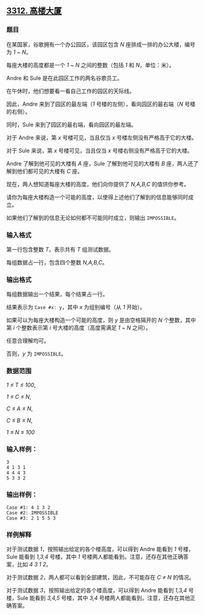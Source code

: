 ## [3312. 高楼大厦](https://www.acwing.com/problem/content/3315/)

### 题目

在某国家，谷歌拥有一个办公园区，该园区包含 *N* 座排成一排的办公大楼，编号为 *1 ~ N*。

每座大楼的高度都是一个 *1 ~ N* 之间的整数（包括 *1* 和 *N*，单位：米）。

Andre 和 Sule 是在此园区工作的两名谷歌员工。

在午休时，他们想要看一看自己工作的园区的天际线。

因此，Andre 来到了园区的最左端（*1* 号楼的左侧），看向园区的最右端（*N* 号楼的右侧）。

同时，Sule 来到了园区的最右端，看向园区的最左端。

对于 Andre 来说，第 *x* 号楼可见，当且仅当 *x* 号楼左侧没有严格高于它的大楼。

对于 Sule 来说，第 *x* 号楼可见，当且仅当 *x* 号楼右侧没有严格高于它的大楼。

Andre 了解到他可见的大楼有 *A* 座，Sule 了解到他可见的大楼有 *B* 座，两人还了解到他们都可见的大楼有 *C* 座。

现在，两人想知道每座大楼的高度，他们向你提供了 *N,A,B,C* 的值供你参考。

请你为每座大楼构造一个可能的高度，以使得上述他们了解到的信息能够同时成立。

如果他们了解到的信息无论如何都不可能同时成立，则输出 `IMPOSSIBLE`。

### 输入格式

第一行包含整数 *T*，表示共有 *T* 组测试数据。

每组数据占一行，包含四个整数 *N,A,B,C*。

### 输出格式

每组数据输出一个结果，每个结果占一行。

结果表示为 `Case #x: y`，其中 *x* 为组别编号（从 *1* 开始）。

如果可以为每座大楼构造一个可能的高度，则 *y* 是由空格隔开的 *N* 个整数，其中第 *i* 个整数表示第 *i* 号大楼的高度（高度需满足 *1 ~ N* 之间）。

任意合理解均可。

否则，*y* 为 `IMPOSSIBLE`。

### 数据范围

*1 ≤ T ≤ 100*,

*1 ≤ C ≤ N*,

*C ≤ A ≤ N*,

*C ≤ B ≤ N*,

*1 ≤ N ≤ 100*

### 输入样例：

```
3
4 1 3 1
4 4 4 3
5 3 3 2
```

### 输出样例：

```
Case #1: 4 1 3 2
Case #2: IMPOSSIBLE
Case #3: 2 1 5 5 3
```

### 样例解释

对于测试数据 *1*，按照输出给定的各个楼高度，可以得到 Andre 能看到 *1* 号楼，Sule 能看到 *1,3,4* 号楼，其中 *1* 号楼两人都能看到。注意，还存在其他正确答案，比如 *4 3 1 2*。

对于测试数据 *2*，两人都可以看到全部建筑，因此，不可能存在 *C ≠ N* 的情况。

对于测试数据 *3*，按照输出给定的各个楼高度，可以得到 Andre 能看到 *1,3,4* 号楼，Sule 能看到 *3,4,5* 号楼，其中 *3,4* 号楼两人都能看到。注意，还存在其他正确答案。
